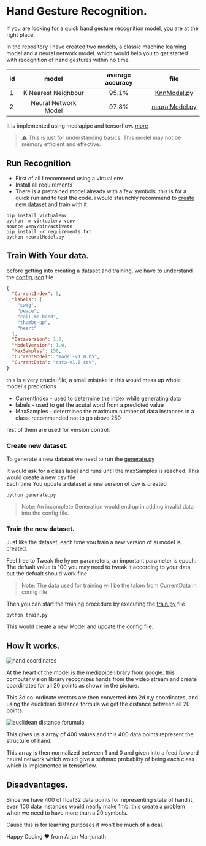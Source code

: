 # Hand Gesture Recognition.

If you are looking for a quick hand gesture recognition model, you are at the right place.

In the repository I have created two models, a classic machine learning model and a neural network model. which would help you to get started with recognition of hand gestures within no time.

| id |      model      | average accuracy | file |
|----------|:-------------:|:---:|:-------:|
| 1 |  K Nearest Neighbour | 95.1%  | [KnnModel.py](https://github.com/gitmax681/hand-gesture-recognition/blob/master/KnnModel.py)
| 2 |  Neural Network Model  | 97.8%|   [neuralModel.py](https://github.com/gitmax681/hand-gesture-recognition/blob/master/KnnModel.py)

It is implemented using mediapipe and tensorflow. [more](#how-it-works)

> :warning: This is just for understanding basics. This model may not be memory efficient and effective.

## Run Recognition

- First of all I recommend using a virtual env
- Install all requirements
- There is a pretrained model already with a few symbols. this is for a quick run and to test the code. i would staunchly recommend to [create new dataset](#train-your-data) and train with it.
```
pip install virtualenv
python -m virtualenv venv
source venv/bin/activate
pip install -r requirements.txt
python neuralModel.py
```

## <a name="train-your-data"></a> Train With Your data.
before getting into creating a dataset and training, we have to understand the [config.json](https://github.com/gitmax681/hand-gesture-recognition/blob/master/config.json) file

```json
{
  "CurrentIndex": 5,
  "labels": [
    "swag",
    "peace",
    "call-me-hand",
    "thumbs-up",
    "heart"
  ],
  "DataVersion": 1.0,
  "ModelVersion": 1.0,
  "MaxSamples": 150,
  "CurrentModel": "model-v1.0.h5",
  "CurrentData": "data-v1.0.csv",
}
```
this is a very crucial file, a small mistake in this would mess up whole model's predictions

- CurrentIndex - used to determine the index while generating data
- labels - used to get the acutal word from a predicted value
- MaxSamples - determines the maximum number of data instances in a class. recommended not to go above 250

rest of them are used for version control.

### <a name="create-new-dataset"></a> Create new dataset.

To generate a new dataset we need to run the [generate.py](https://github.com/gitmax681/hand-gesture-recognition/blob/master/generate.py)

It would ask for a class label and runs until the maxSamples is reached. This would create a new csv file  
Each time You update a dataset a new version of csv is created 
```
python generate.py
```
> Note: An incomplete Generation would end up in adding invalid data into the config file.

### <a name="train-new-dataset"></a> Train the new dataset.
Just like the dataset, each time you train a new version of ai model is created.

Feel free to Tweak the hyper parameters, an important parameter is epoch. The defualt value is 100 you may need to tweak it according to your data, but the defualt should work fine

> Note: The data used for training will be the 
taken from CurrentData in config file

Then you can start the training procedure by executing the [train.py](https://github.com/gitmax681/hand-gesture-recognition/blob/master/train.py)
file

```
python train.py
```

This would create a new Model and update the config file.




## <a name="how-it-works"></a> How it works.

![hand coordinates](https://google.github.io/mediapipe/images/mobile/hand_landmarks.png)

At the heart of the model is the mediapipe library from google. this computer vision library recognizes hands 
from the video stream and create coordinates for all 20 points as shown in the picture.

This 3d co-ordinate vectors are then converted into 2d x,y coordinates, and using the euclidean distance formula we get the distance between all 20 points.

![euclidean distance forumula](https://bit.ly/3CsZRN9)

This gives us a array of 400 values and this 400 data points represent the structure of hand.

This array is then normalized between 1 and 0 and given into a feed forward neural network which would give a softmax probabilty of being each class which is implemented in tensorflow. 


## <a name="disadvantages"></a> Disadvantages.

Since we have 400 of float32 data points for representing state of hand it, even 100 data instances would nearly make 1mb. this create a problem when we need to have more than a 20 symbols.

Cause this is for learning purposes it won't be much of a deal.

Happy Coding :heart: from Arjun Manjunath